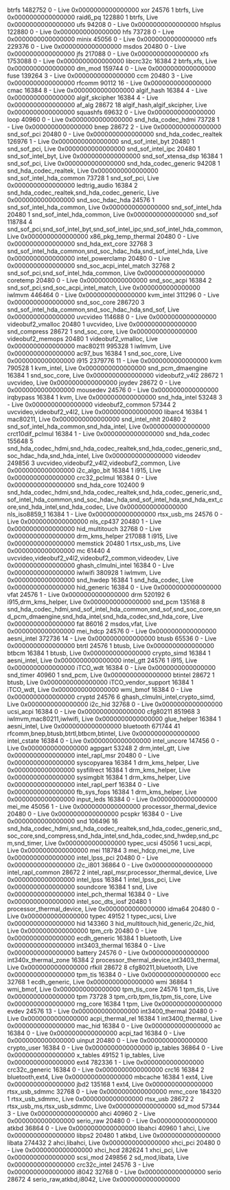 btrfs 1482752 0 - Live 0x0000000000000000
xor 24576 1 btrfs, Live 0x0000000000000000
raid6_pq 122880 1 btrfs, Live 0x0000000000000000
ufs 94208 0 - Live 0x0000000000000000
hfsplus 122880 0 - Live 0x0000000000000000
hfs 73728 0 - Live 0x0000000000000000
minix 45056 0 - Live 0x0000000000000000
ntfs 229376 0 - Live 0x0000000000000000
msdos 20480 0 - Live 0x0000000000000000
jfs 217088 0 - Live 0x0000000000000000
xfs 1753088 0 - Live 0x0000000000000000
libcrc32c 16384 2 btrfs,xfs, Live 0x0000000000000000
dm_mod 159744 0 - Live 0x0000000000000000
fuse 139264 3 - Live 0x0000000000000000
ccm 20480 3 - Live 0x0000000000000000
rfcomm 90112 16 - Live 0x0000000000000000
cmac 16384 8 - Live 0x0000000000000000
algif_hash 16384 4 - Live 0x0000000000000000
algif_skcipher 16384 4 - Live 0x0000000000000000
af_alg 28672 18 algif_hash,algif_skcipher, Live 0x0000000000000000
squashfs 69632 0 - Live 0x0000000000000000
loop 40960 0 - Live 0x0000000000000000
snd_hda_codec_hdmi 73728 1 - Live 0x0000000000000000
bnep 28672 2 - Live 0x0000000000000000
snd_sof_pci 20480 0 - Live 0x0000000000000000
snd_hda_codec_realtek 126976 1 - Live 0x0000000000000000
snd_sof_intel_byt 20480 1 snd_sof_pci, Live 0x0000000000000000
snd_sof_intel_ipc 20480 1 snd_sof_intel_byt, Live 0x0000000000000000
snd_sof_xtensa_dsp 16384 1 snd_sof_pci, Live 0x0000000000000000
snd_hda_codec_generic 94208 1 snd_hda_codec_realtek, Live 0x0000000000000000
snd_sof_intel_hda_common 73728 1 snd_sof_pci, Live 0x0000000000000000
ledtrig_audio 16384 2 snd_hda_codec_realtek,snd_hda_codec_generic, Live 0x0000000000000000
snd_soc_hdac_hda 24576 1 snd_sof_intel_hda_common, Live 0x0000000000000000
snd_sof_intel_hda 20480 1 snd_sof_intel_hda_common, Live 0x0000000000000000
snd_sof 118784 4 snd_sof_pci,snd_sof_intel_byt,snd_sof_intel_ipc,snd_sof_intel_hda_common, Live 0x0000000000000000
x86_pkg_temp_thermal 20480 0 - Live 0x0000000000000000
snd_hda_ext_core 32768 3 snd_sof_intel_hda_common,snd_soc_hdac_hda,snd_sof_intel_hda, Live 0x0000000000000000
intel_powerclamp 20480 0 - Live 0x0000000000000000
snd_soc_acpi_intel_match 32768 2 snd_sof_pci,snd_sof_intel_hda_common, Live 0x0000000000000000
coretemp 20480 0 - Live 0x0000000000000000
snd_soc_acpi 16384 2 snd_sof_pci,snd_soc_acpi_intel_match, Live 0x0000000000000000
iwlmvm 446464 0 - Live 0x0000000000000000
kvm_intel 311296 0 - Live 0x0000000000000000
snd_soc_core 286720 3 snd_sof_intel_hda_common,snd_soc_hdac_hda,snd_sof, Live 0x0000000000000000
uvcvideo 114688 0 - Live 0x0000000000000000
videobuf2_vmalloc 20480 1 uvcvideo, Live 0x0000000000000000
snd_compress 28672 1 snd_soc_core, Live 0x0000000000000000
videobuf2_memops 20480 1 videobuf2_vmalloc, Live 0x0000000000000000
mac80211 995328 1 iwlmvm, Live 0x0000000000000000
ac97_bus 16384 1 snd_soc_core, Live 0x0000000000000000
i915 2379776 11 - Live 0x0000000000000000
kvm 790528 1 kvm_intel, Live 0x0000000000000000
snd_pcm_dmaengine 16384 1 snd_soc_core, Live 0x0000000000000000
videobuf2_v4l2 28672 1 uvcvideo, Live 0x0000000000000000
joydev 28672 0 - Live 0x0000000000000000
mousedev 24576 0 - Live 0x0000000000000000
irqbypass 16384 1 kvm, Live 0x0000000000000000
snd_hda_intel 53248 3 - Live 0x0000000000000000
videobuf2_common 57344 2 uvcvideo,videobuf2_v4l2, Live 0x0000000000000000
libarc4 16384 1 mac80211, Live 0x0000000000000000
snd_intel_nhlt 20480 2 snd_sof_intel_hda_common,snd_hda_intel, Live 0x0000000000000000
crct10dif_pclmul 16384 1 - Live 0x0000000000000000
snd_hda_codec 155648 5 snd_hda_codec_hdmi,snd_hda_codec_realtek,snd_hda_codec_generic,snd_soc_hdac_hda,snd_hda_intel, Live 0x0000000000000000
videodev 249856 3 uvcvideo,videobuf2_v4l2,videobuf2_common, Live 0x0000000000000000
i2c_algo_bit 16384 1 i915, Live 0x0000000000000000
crc32_pclmul 16384 0 - Live 0x0000000000000000
snd_hda_core 102400 9 snd_hda_codec_hdmi,snd_hda_codec_realtek,snd_hda_codec_generic,snd_sof_intel_hda_common,snd_soc_hdac_hda,snd_sof_intel_hda,snd_hda_ext_core,snd_hda_intel,snd_hda_codec, Live 0x0000000000000000
nls_iso8859_1 16384 1 - Live 0x0000000000000000
rtsx_usb_ms 24576 0 - Live 0x0000000000000000
nls_cp437 20480 1 - Live 0x0000000000000000
hid_multitouch 32768 0 - Live 0x0000000000000000
drm_kms_helper 217088 1 i915, Live 0x0000000000000000
memstick 20480 1 rtsx_usb_ms, Live 0x0000000000000000
mc 61440 4 uvcvideo,videobuf2_v4l2,videobuf2_common,videodev, Live 0x0000000000000000
ghash_clmulni_intel 16384 0 - Live 0x0000000000000000
iwlwifi 380928 1 iwlmvm, Live 0x0000000000000000
snd_hwdep 16384 1 snd_hda_codec, Live 0x0000000000000000
hid_generic 16384 0 - Live 0x0000000000000000
vfat 24576 1 - Live 0x0000000000000000
drm 520192 6 i915,drm_kms_helper, Live 0x0000000000000000
snd_pcm 135168 8 snd_hda_codec_hdmi,snd_sof_intel_hda_common,snd_sof,snd_soc_core,snd_pcm_dmaengine,snd_hda_intel,snd_hda_codec,snd_hda_core, Live 0x0000000000000000
fat 86016 2 msdos,vfat, Live 0x0000000000000000
mei_hdcp 24576 0 - Live 0x0000000000000000
aesni_intel 372736 14 - Live 0x0000000000000000
btusb 65536 0 - Live 0x0000000000000000
btrtl 24576 1 btusb, Live 0x0000000000000000
btbcm 16384 1 btusb, Live 0x0000000000000000
crypto_simd 16384 1 aesni_intel, Live 0x0000000000000000
intel_gtt 24576 1 i915, Live 0x0000000000000000
iTCO_wdt 16384 0 - Live 0x0000000000000000
snd_timer 40960 1 snd_pcm, Live 0x0000000000000000
btintel 28672 1 btusb, Live 0x0000000000000000
iTCO_vendor_support 16384 1 iTCO_wdt, Live 0x0000000000000000
wmi_bmof 16384 0 - Live 0x0000000000000000
cryptd 24576 6 ghash_clmulni_intel,crypto_simd, Live 0x0000000000000000
i2c_hid 32768 0 - Live 0x0000000000000000
ucsi_acpi 16384 0 - Live 0x0000000000000000
cfg80211 851968 3 iwlmvm,mac80211,iwlwifi, Live 0x0000000000000000
glue_helper 16384 1 aesni_intel, Live 0x0000000000000000
bluetooth 671744 41 rfcomm,bnep,btusb,btrtl,btbcm,btintel, Live 0x0000000000000000
intel_cstate 16384 0 - Live 0x0000000000000000
intel_uncore 147456 0 - Live 0x0000000000000000
agpgart 53248 2 drm,intel_gtt, Live 0x0000000000000000
intel_rapl_msr 20480 0 - Live 0x0000000000000000
syscopyarea 16384 1 drm_kms_helper, Live 0x0000000000000000
sysfillrect 16384 1 drm_kms_helper, Live 0x0000000000000000
sysimgblt 16384 1 drm_kms_helper, Live 0x0000000000000000
intel_rapl_perf 16384 0 - Live 0x0000000000000000
fb_sys_fops 16384 1 drm_kms_helper, Live 0x0000000000000000
input_leds 16384 0 - Live 0x0000000000000000
mei_me 45056 1 - Live 0x0000000000000000
processor_thermal_device 20480 0 - Live 0x0000000000000000
pcspkr 16384 0 - Live 0x0000000000000000
snd 106496 16 snd_hda_codec_hdmi,snd_hda_codec_realtek,snd_hda_codec_generic,snd_soc_core,snd_compress,snd_hda_intel,snd_hda_codec,snd_hwdep,snd_pcm,snd_timer, Live 0x0000000000000000
typec_ucsi 45056 1 ucsi_acpi, Live 0x0000000000000000
mei 118784 3 mei_hdcp,mei_me, Live 0x0000000000000000
intel_lpss_pci 20480 0 - Live 0x0000000000000000
i2c_i801 36864 0 - Live 0x0000000000000000
intel_rapl_common 28672 2 intel_rapl_msr,processor_thermal_device, Live 0x0000000000000000
intel_lpss 16384 1 intel_lpss_pci, Live 0x0000000000000000
soundcore 16384 1 snd, Live 0x0000000000000000
intel_pch_thermal 16384 0 - Live 0x0000000000000000
intel_soc_dts_iosf 20480 1 processor_thermal_device, Live 0x0000000000000000
idma64 20480 0 - Live 0x0000000000000000
typec 49152 1 typec_ucsi, Live 0x0000000000000000
hid 143360 3 hid_multitouch,hid_generic,i2c_hid, Live 0x0000000000000000
tpm_crb 20480 0 - Live 0x0000000000000000
ecdh_generic 16384 1 bluetooth, Live 0x0000000000000000
int3403_thermal 16384 0 - Live 0x0000000000000000
battery 24576 0 - Live 0x0000000000000000
int340x_thermal_zone 16384 2 processor_thermal_device,int3403_thermal, Live 0x0000000000000000
rfkill 28672 8 cfg80211,bluetooth, Live 0x0000000000000000
tpm_tis 16384 0 - Live 0x0000000000000000
ecc 32768 1 ecdh_generic, Live 0x0000000000000000
wmi 36864 1 wmi_bmof, Live 0x0000000000000000
tpm_tis_core 24576 1 tpm_tis, Live 0x0000000000000000
tpm 73728 3 tpm_crb,tpm_tis,tpm_tis_core, Live 0x0000000000000000
rng_core 16384 1 tpm, Live 0x0000000000000000
evdev 24576 13 - Live 0x0000000000000000
int3400_thermal 20480 0 - Live 0x0000000000000000
acpi_thermal_rel 16384 1 int3400_thermal, Live 0x0000000000000000
mac_hid 16384 0 - Live 0x0000000000000000
ac 16384 0 - Live 0x0000000000000000
acpi_tad 16384 0 - Live 0x0000000000000000
uinput 20480 0 - Live 0x0000000000000000
crypto_user 16384 0 - Live 0x0000000000000000
ip_tables 36864 0 - Live 0x0000000000000000
x_tables 49152 1 ip_tables, Live 0x0000000000000000
ext4 782336 1 - Live 0x0000000000000000
crc32c_generic 16384 0 - Live 0x0000000000000000
crc16 16384 2 bluetooth,ext4, Live 0x0000000000000000
mbcache 16384 1 ext4, Live 0x0000000000000000
jbd2 135168 1 ext4, Live 0x0000000000000000
rtsx_usb_sdmmc 32768 0 - Live 0x0000000000000000
mmc_core 184320 1 rtsx_usb_sdmmc, Live 0x0000000000000000
rtsx_usb 28672 2 rtsx_usb_ms,rtsx_usb_sdmmc, Live 0x0000000000000000
sd_mod 57344 3 - Live 0x0000000000000000
ahci 40960 2 - Live 0x0000000000000000
serio_raw 20480 0 - Live 0x0000000000000000
atkbd 36864 0 - Live 0x0000000000000000
libahci 40960 1 ahci, Live 0x0000000000000000
libps2 20480 1 atkbd, Live 0x0000000000000000
libata 274432 2 ahci,libahci, Live 0x0000000000000000
xhci_pci 20480 0 - Live 0x0000000000000000
xhci_hcd 282624 1 xhci_pci, Live 0x0000000000000000
scsi_mod 249856 2 sd_mod,libata, Live 0x0000000000000000
crc32c_intel 24576 3 - Live 0x0000000000000000
i8042 32768 0 - Live 0x0000000000000000
serio 28672 4 serio_raw,atkbd,i8042, Live 0x0000000000000000
